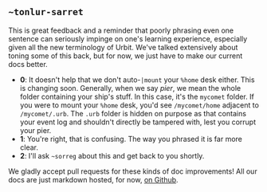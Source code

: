 ## `~tonlur-sarret`
This is great feedback and a reminder that poorly phrasing even one sentence can seriously impinge on one's learning experience, especially given all the new terminology of Urbit. We've talked extensively about toning some of this back, but for now, we just have to make our current docs better.

- **0**: It doesn't help that we don't auto-`|mount` your `%home` desk either. This is changing soon. Generally, when we say *pier*, we mean the whole folder containing your ship's stuff. In this case, it's the `mycomet` folder. If you were to mount your `%home` desk, you'd see `/mycomet/home` adjacent to `/mycomet/.urb`. The `.urb` folder is hidden on purpose as that contains your event log and shouldn't directly be tampered with, lest you corrupt your pier.
- **1**: You're right, that is confusing. The way you phrased it is far more clear.
- **2**: I'll ask `~sorreg` about this and get back to you shortly.

We gladly accept pull requests for these kinds of doc improvements! All our docs are just markdown hosted, for now, [on Github](https://github.com/urbit/docs).